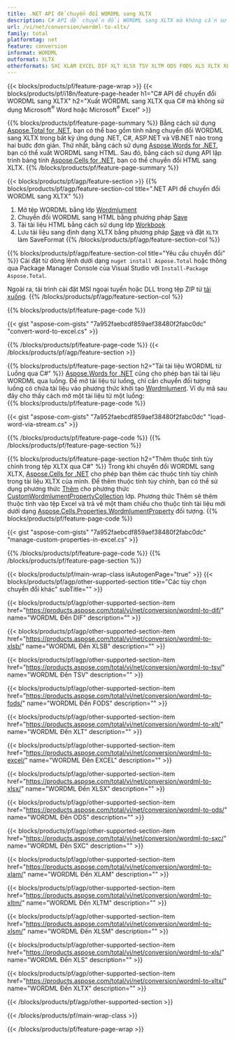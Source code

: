 ```yaml
---
title: .NET API để chuyển đổi WORDML sang XLTX
description: C# API để chuyển đổi WORDML sang XLTX mà không cần sử dụng Microsoft Excel hoặc Adobe Reader
url: /vi/net/conversion/wordml-to-xltx/
family: total
platformtag: net
feature: conversion
informat: WORDML
outformat: XLTX
otherformats: SXC XLAM EXCEL DIF XLT XLSX TSV XLTM ODS FODS XLS XLTX XLSM XLSB
---
```

{{< blocks/products/pf/feature-page-wrap >}}
{{< blocks/products/pf/i18n/feature-page-header h1="C# API để chuyển đổi WORDML sang XLTX" h2="Xuất WORDML sang XLTX qua C# mà không sử dụng Microsoft<sup>&reg;</sup> Word hoặc Microsoft<sup>&reg;</sup> Excel" >}}

{{% blocks/products/pf/feature-page-summary %}}
Bằng cách sử dụng [Aspose.Total for .NET](https://products.aspose.com/total/net/), bạn có thể bao gồm tính năng chuyển đổi WORDML sang XLTX trong bất kỳ ứng dụng .NET, C#, ASP.NET và VB.NET nào trong hai bước đơn giản. Thứ nhất, bằng cách sử dụng [Aspose.Words for .NET](https://products.aspose.com/words/net/), bạn có thể xuất WORDML sang HTML. Sau đó, bằng cách sử dụng API lập trình bảng tính [Aspose.Cells for .NET](https://products.aspose.com/cells/net/), bạn có thể chuyển đổi HTML sang XLTX.
{{% /blocks/products/pf/feature-page-summary  %}}

{{< blocks/products/pf/agp/feature-section >}}
{{% blocks/products/pf/agp/feature-section-col title=".NET API để chuyển đổi WORDML sang XLTX" %}}
1. Mở tệp WORDML bằng lớp [Wordmlument](https://apireference.aspose.com/words/net/aspose.words/wordmlument)
2. Chuyển đổi WORDML sang HTML bằng phương pháp [Save](https://apireference.aspose.com/words/net/aspose.words.wordmlument/save/methods/4)
3. Tải tài liệu HTML bằng cách sử dụng lớp [Workbook](https://apireference.aspose.com/cells/net/aspose.cells/workbook)
4. Lưu tài liệu sang định dạng XLTX bằng phương pháp [Save](https://apireference.aspose.com/cells/net/aspose.cells.workbook/save/methods/4) và đặt `XLTX` làm SaveFormat
{{% /blocks/products/pf/agp/feature-section-col %}}

{{% blocks/products/pf/agp/feature-section-col title="Yêu cầu chuyển đổi" %}}
Cài đặt từ dòng lệnh dưới dạng ```nuget install Aspose.Total``` hoặc thông qua Package Manager Console của Visual Studio với ```Install-Package Aspose.Total```.

Ngoài ra, tải trình cài đặt MSI ngoại tuyến hoặc DLL trong tệp ZIP từ [tải xuống](https://downloads.aspose.com/total/net).
{{% /blocks/products/pf/agp/feature-section-col %}}

{{% blocks/products/pf/feature-page-code %}}

{{< gist "aspose-com-gists" "7a952faebcdf859aef38480f2fabc0dc" "convert-word-to-excel.cs" >}}


{{% /blocks/products/pf/feature-page-code %}}
{{< /blocks/products/pf/agp/feature-section >}}

{{% blocks/products/pf/feature-page-section  h2="Tải tài liệu WORDML từ Luồng qua C#" %}}
[Aspose.Words for .NET](https://products.aspose.com/words/net/) cũng cho phép bạn tải tài liệu WORDML qua luồng. Để mở tài liệu từ luồng, chỉ cần chuyển đối tượng luồng có chứa tài liệu vào phương thức khởi tạo [Wordmlument](https://apireference.aspose.com/words/net/aspose.words/wordmlument). Ví dụ mã sau đây cho thấy cách mở một tài liệu từ một luồng:  
{{% blocks/products/pf/feature-page-code %}}

{{< gist "aspose-com-gists" "7a952faebcdf859aef38480f2fabc0dc" "load-word-via-stream.cs" >}}

{{% /blocks/products/pf/feature-page-code  %}}
{{% /blocks/products/pf/feature-page-section %}}

{{% blocks/products/pf/feature-page-section  h2="Thêm thuộc tính tùy chỉnh trong tệp XLTX qua C#" %}}
Trong khi chuyển đổi WORDML sang XLTX, [Aspose.Cells for .NET](https://products.aspose.com/cells/net/) cho phép bạn thêm các thuộc tính tùy chỉnh trong tài liệu XLTX của mình. Để thêm thuộc tính tùy chỉnh, bạn có thể sử dụng phương thức [Thêm](https://apireference.aspose.com/cells/net/aspose.cells.properties/customwordmlumentpropertycollection/methods/add/index) cho phương thức [CustomWordmlumentPropertyCollection](https://apireference.aspose.com/cells/net/aspose.cells.properties/customwordmlumentpropertycollection) lớp. Phương thức Thêm sẽ thêm thuộc tính vào tệp Excel và trả về một tham chiếu cho thuộc tính tài liệu mới dưới dạng [Aspose.Cells.Properties.WordmlumentProperty](https://apireference.aspose.com/cells/net/aspose.cells.properties/wordmlumentproperty) đối tượng. 
{{% blocks/products/pf/feature-page-code %}}

{{< gist "aspose-com-gists" "7a952faebcdf859aef38480f2fabc0dc" "manage-custom-properties-in-excel.cs" >}}

{{% /blocks/products/pf/feature-page-code  %}}
{{% /blocks/products/pf/feature-page-section %}}

{{< blocks/products/pf/main-wrap-class isAutogenPage="true" >}}
{{< blocks/products/pf/agp/other-supported-section title="Các tùy chọn chuyển đổi khác" subTitle="" >}}

{{< blocks/products/pf/agp/other-supported-section-item href="https://products.aspose.com/total/vi/net/conversion/wordml-to-dif/" name="WORDML Đến DIF" description="" >}}

{{< blocks/products/pf/agp/other-supported-section-item href="https://products.aspose.com/total/vi/net/conversion/wordml-to-xlsb/" name="WORDML Đến XLSB" description="" >}}

{{< blocks/products/pf/agp/other-supported-section-item href="https://products.aspose.com/total/vi/net/conversion/wordml-to-tsv/" name="WORDML Đến TSV" description="" >}}

{{< blocks/products/pf/agp/other-supported-section-item href="https://products.aspose.com/total/vi/net/conversion/wordml-to-fods/" name="WORDML Đến FODS" description="" >}}

{{< blocks/products/pf/agp/other-supported-section-item href="https://products.aspose.com/total/vi/net/conversion/wordml-to-xlt/" name="WORDML Đến XLT" description="" >}}

{{< blocks/products/pf/agp/other-supported-section-item href="https://products.aspose.com/total/vi/net/conversion/wordml-to-excel/" name="WORDML Đến EXCEL" description="" >}}

{{< blocks/products/pf/agp/other-supported-section-item href="https://products.aspose.com/total/vi/net/conversion/wordml-to-xlsx/" name="WORDML Đến XLSX" description="" >}}

{{< blocks/products/pf/agp/other-supported-section-item href="https://products.aspose.com/total/vi/net/conversion/wordml-to-ods/" name="WORDML Đến ODS" description="" >}}

{{< blocks/products/pf/agp/other-supported-section-item href="https://products.aspose.com/total/vi/net/conversion/wordml-to-sxc/" name="WORDML Đến SXC" description="" >}}

{{< blocks/products/pf/agp/other-supported-section-item href="https://products.aspose.com/total/vi/net/conversion/wordml-to-xlam/" name="WORDML Đến XLAM" description="" >}}

{{< blocks/products/pf/agp/other-supported-section-item href="https://products.aspose.com/total/vi/net/conversion/wordml-to-xltm/" name="WORDML Đến XLTM" description="" >}}

{{< blocks/products/pf/agp/other-supported-section-item href="https://products.aspose.com/total/vi/net/conversion/wordml-to-xlsm/" name="WORDML Đến XLSM" description="" >}}

{{< blocks/products/pf/agp/other-supported-section-item href="https://products.aspose.com/total/vi/net/conversion/wordml-to-xls/" name="WORDML Đến XLS" description="" >}}

{{< blocks/products/pf/agp/other-supported-section-item href="https://products.aspose.com/total/vi/net/conversion/wordml-to-xltx/" name="WORDML Đến XLTX" description="" >}}



{{< /blocks/products/pf/agp/other-supported-section >}}

{{< /blocks/products/pf/main-wrap-class >}}

{{< /blocks/products/pf/feature-page-wrap >}}